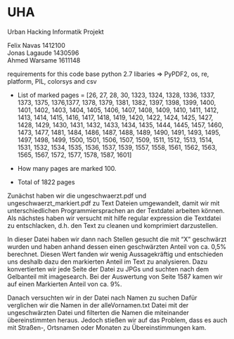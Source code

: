 # UHA

Urban Hacking
Informatik Projekt

Felix Navas 1412100 <br>
Jonas Lagaude 1430596 <br>
Ahmed Warsame 1611148 <br>

requirements for this code base 
python 2.7 
libaries => PyPDF2, os, re, platform, PIL, colorsys and csv

- List of marked pages = [26, 27, 28, 30, 1323, 1324, 1328, 1336, 1337, 1373, 1375, 1376,1377, 1378, 1379, 1381, 1382, 1397, 1398, 1399, 1400, 1401,                            1402, 1403, 1404, 1405, 1406, 1407, 1408, 1409, 1410, 1411, 1412, 1413, 1414, 1415, 1416, 1417, 1418, 1419, 1420, 1422, 1424, 1425, 1427, 1428, 1429, 1430, 1431, 1432, 1433, 1434, 1435, 1444, 1445, 1457, 1460, 1473, 1477, 1481, 1484, 1486, 1487, 1488, 1489, 1490, 1491, 1493, 1495, 1497, 1498, 1499, 1500, 1501, 1506, 1507, 1509, 1511, 1512, 1513, 1514, 1531, 1532, 1534, 1535, 1536, 1537, 1539, 1557, 1558, 1561, 1562, 1563, 1565, 1567, 1572, 1577, 1578, 1587, 1601]

- How many pages are marked 100.
- Total of 1822 pages

Zunächst haben wir die ungeschwaerzt.pdf und ungeschwaerzt_markiert.pdf  zu Text Dateien umgewandelt, damit wir mit unterschiedlichen Programmiersprachen an der Textdatei arbeiten können.
Als nächstes haben wir versucht mit hilfe regular expression die Textdatei zu entschlacken, d.h. den Text zu cleanen und komprimiert darzustellen.

In dieser Datei haben wir dann nach Stellen gesucht die mit “X” geschwärzt wurden und haben anhand dessen einen geschwärzten Anteil von ca. 0,5% berechnet.
Diesen Wert fanden wir wenig Aussagekräftig und entschieden uns deshalb dazu den markierten Anteil im Text zu analysieren.
Dazu konvertierten wir jede Seite der Datei zu JPGs und suchten nach dem Gelbanteil mit imagesearch.
Bei der Auswertung von Seite 1587 kamen wir auf einen Markierten Anteil von ca. 9%.

Danach versuchten wir in der Datei nach Namen zu suchen
Dafür verglichen wir die Namen in der alleVornamen.txt Datei mit der ungeschwärzten Datei und filterten die Namen die miteinander übereinstimmten heraus.
Jedoch stießen wir auf das Problem, dass es auch mit Straßen-, Ortsnamen oder Monaten zu Übereinstimmungen kam.


 
